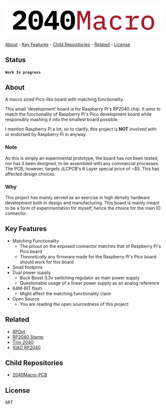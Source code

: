 <!-- PROJECT: 2040Macro -->
<!-- TITLE: 2040Macro -->
<!-- FONT: IBM Plex -->
<!-- KEYWORDS: Controller, Raspberry Pi Pico W, Embedded, Hardware, Firmware -->
<!-- LANGUAGES: C, C++, Python -->
<!-- TECHNOLOGY: Mongoose Embedded Web Server, RESTful API, Altium -->
<!-- STATUS: Work In Progress -->

![PMPi-Logo](<images/2040Macro.png>)

[About](#about) - [Key Features](#key-features) - [Child Repositories](#child-repositories) - [Related](#related) - [License](#license)

## Status

**`Work In progress`**

## About
<!-- DESCRIPTION START -->

A macro sized Pico-like board with matching functionality.

This small 'development' board is for Raspberry Pi's RP2040 chip. It aims to match the functionality of Raspberry Pi's Pico development board while responsibly mashing it into the smallest board possible.

<!-- DESCRIPTION END -->

I mention Raspberry Pi a lot, so to clarify, this project is **NOT** involved with or endorsed by Raspberry Pi in anyway.

### Note

As this is simply an experimental prototype, the board has not been tested, nor has it been designed, to be assembled with any commercial processes. The PCB, however, targets JLCPCB's 6 Layer special price of ~$5. This has affected design choices.

### Why

This project has mainly served as an exercise in high density hardware development both in design and manufacturing. This board is mainly meant to be a form of experimentation for myself, hence the choice for the main IO connector.

## Key Features

- Matching Functionality
  - The pinout on the exposed connector matches that of Raspberry Pi's Pico board
  - *Theoretically* any firmware made for the Raspberry Pi's Pico board should work for this board
- Small footprint <!-- TODO: Exact dimensions here -->
- Dual power supply
  - Buck Boost 3.3v switching regulator as main power supply
  - Questionable usage of a linear power supply as an analog reference
- 64M-BIT flash
  - Might affect the matching functionality claim
- Open Source
  - You are reading the open sourcedness of this project

<!-- ## Mechanical -->

<!-- case construction and mounting -->

<!-- ## Electrical -->

<!-- schematics and routing -->

<!-- ## Firmware -->

<!-- programming the Pico W and the Web UI -->

## Related

- [RPDot](https://hackaday.io/project/192519-rpdot)
- [RP2040 Stamp](https://www.solder.party/docs/rp2040-stamp/)
- [Tiny 2040](https://shop.pimoroni.com/products/tiny-2040?variant=39560012234835)
- [XIAO RP2040](https://www.seeedstudio.com/XIAO-RP2040-v1-0-p-5026.html)

## Child Repositories

- [2040Macro-PCB](https://github.com/LeHuman/2040Macro-PCB)

## License

MIT
